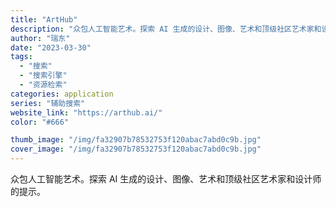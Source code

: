 ```yaml
---
title: "ArtHub"
description: "众包人工智能艺术。探索 AI 生成的设计、图像、艺术和顶级社区艺术家和设计师的提示。"
author: "瑞东"
date: "2023-03-30"
tags:
  - "搜索"
  - "搜索引擎"
  - "资源检索"
categories: application
series: "辅助搜索"
website_link: "https://arthub.ai/"
color: "#666"

thumb_image: "/img/fa32907b78532753f120abac7abd0c9b.jpg"
cover_image: "/img/fa32907b78532753f120abac7abd0c9b.jpg"
---
```


众包人工智能艺术。探索 AI 生成的设计、图像、艺术和顶级社区艺术家和设计师的提示。